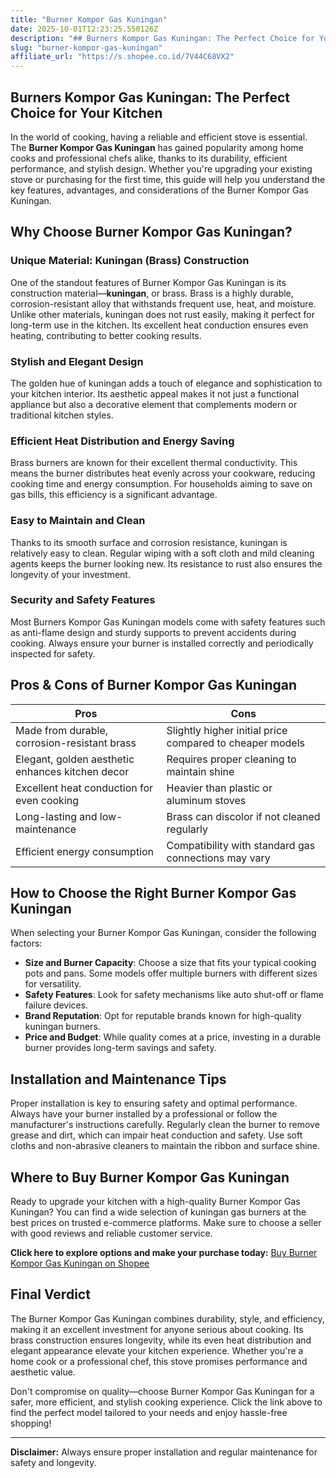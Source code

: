 ```yaml
---
title: "Burner Kompor Gas Kuningan"
date: 2025-10-01T12:23:25.550126Z
description: "## Burners Kompor Gas Kuningan: The Perfect Choice for Your Kitchen..."
slug: "burner-kompor-gas-kuningan"
affiliate_url: "https://s.shopee.co.id/7V44C68VX2"
---
```

## Burners Kompor Gas Kuningan: The Perfect Choice for Your Kitchen

In the world of cooking, having a reliable and efficient stove is essential. The **Burner Kompor Gas Kuningan** has gained popularity among home cooks and professional chefs alike, thanks to its durability, efficient performance, and stylish design. Whether you're upgrading your existing stove or purchasing for the first time, this guide will help you understand the key features, advantages, and considerations of the Burner Kompor Gas Kuningan.

## Why Choose Burner Kompor Gas Kuningan?

### Unique Material: Kuningan (Brass) Construction

One of the standout features of Burner Kompor Gas Kuningan is its construction material—**kuningan**, or brass. Brass is a highly durable, corrosion-resistant alloy that withstands frequent use, heat, and moisture. Unlike other materials, kuningan does not rust easily, making it perfect for long-term use in the kitchen. Its excellent heat conduction ensures even heating, contributing to better cooking results.

### Stylish and Elegant Design

The golden hue of kuningan adds a touch of elegance and sophistication to your kitchen interior. Its aesthetic appeal makes it not just a functional appliance but also a decorative element that complements modern or traditional kitchen styles.

### Efficient Heat Distribution and Energy Saving

Brass burners are known for their excellent thermal conductivity. This means the burner distributes heat evenly across your cookware, reducing cooking time and energy consumption. For households aiming to save on gas bills, this efficiency is a significant advantage.

### Easy to Maintain and Clean

Thanks to its smooth surface and corrosion resistance, kuningan is relatively easy to clean. Regular wiping with a soft cloth and mild cleaning agents keeps the burner looking new. Its resistance to rust also ensures the longevity of your investment.

### Security and Safety Features

Most Burners Kompor Gas Kuningan models come with safety features such as anti-flame design and sturdy supports to prevent accidents during cooking. Always ensure your burner is installed correctly and periodically inspected for safety.

## Pros & Cons of Burner Kompor Gas Kuningan

| **Pros**                                    | **Cons**                                         |
|---------------------------------------------|--------------------------------------------------|
| Made from durable, corrosion-resistant brass | Slightly higher initial price compared to cheaper models |
| Elegant, golden aesthetic enhances kitchen decor | Requires proper cleaning to maintain shine |
| Excellent heat conduction for even cooking | Heavier than plastic or aluminum stoves        |
| Long-lasting and low-maintenance           | Brass can discolor if not cleaned regularly   |
| Efficient energy consumption               | Compatibility with standard gas connections may vary |

## How to Choose the Right Burner Kompor Gas Kuningan

When selecting your Burner Kompor Gas Kuningan, consider the following factors:

- **Size and Burner Capacity**: Choose a size that fits your typical cooking pots and pans. Some models offer multiple burners with different sizes for versatility.
- **Safety Features**: Look for safety mechanisms like auto shut-off or flame failure devices.
- **Brand Reputation**: Opt for reputable brands known for high-quality kuningan burners.
- **Price and Budget**: While quality comes at a price, investing in a durable burner provides long-term savings and safety.

## Installation and Maintenance Tips

Proper installation is key to ensuring safety and optimal performance. Always have your burner installed by a professional or follow the manufacturer's instructions carefully. Regularly clean the burner to remove grease and dirt, which can impair heat conduction and safety. Use soft cloths and non-abrasive cleaners to maintain the ribbon and surface shine.

## Where to Buy Burner Kompor Gas Kuningan

Ready to upgrade your kitchen with a high-quality Burner Kompor Gas Kuningan? You can find a wide selection of kuningan gas burners at the best prices on trusted e-commerce platforms. Make sure to choose a seller with good reviews and reliable customer service.

**Click here to explore options and make your purchase today:** [Buy Burner Kompor Gas Kuningan on Shopee](https://s.shopee.co.id/7V44C68VX2)

## Final Verdict

The Burner Kompor Gas Kuningan combines durability, style, and efficiency, making it an excellent investment for anyone serious about cooking. Its brass construction ensures longevity, while its even heat distribution and elegant appearance elevate your kitchen experience. Whether you're a home cook or a professional chef, this stove promises performance and aesthetic value.

Don't compromise on quality—choose Burner Kompor Gas Kuningan for a safer, more efficient, and stylish cooking experience. Click the link above to find the perfect model tailored to your needs and enjoy hassle-free shopping!

---

**Disclaimer:** Always ensure proper installation and regular maintenance for safety and longevity.